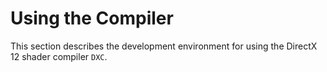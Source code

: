 # Using the Compiler

This section describes the development environment for using the DirectX 12 shader compiler `DXC`.